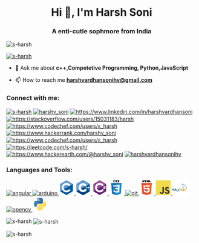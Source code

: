 <h1 align="center">Hi 👋, I'm Harsh Soni</h1>
<h3 align="center">A enti-cutle sophmore from India</h3>

<p align="left"> <img src="https://komarev.com/ghpvc/?username=s-harsh&label=Profile%20views&color=0e75b6&style=flat" alt="s-harsh" /> </p>

<p align="left"> <a href="https://github.com/ryo-ma/github-profile-trophy"><img src="https://github-profile-trophy.vercel.app/?username=s-harsh" alt="s-harsh" /></a> </p>

- 💬 Ask me about **c++,Competetive Programming, Python,JavaScript**

- 📫 How to reach me **harshvardhansonihv@gmail.com**

<h3 align="left">Connect with me:</h3>
<p align="left">
<a href="https://codepen.io/s-harsh" target="blank"><img align="center" src="https://raw.githubusercontent.com/rahuldkjain/github-profile-readme-generator/master/src/images/icons/Social/codepen.svg" alt="s-harsh" height="30" width="40" /></a>
<a href="https://twitter.com/harshv_soni" target="blank"><img align="center" src="https://raw.githubusercontent.com/rahuldkjain/github-profile-readme-generator/master/src/images/icons/Social/twitter.svg" alt="harshv_soni" height="30" width="40" /></a>
<a href="https://linkedin.com/in/https://www.linkedin.com/in/harshvardhansoni" target="blank"><img align="center" src="https://raw.githubusercontent.com/rahuldkjain/github-profile-readme-generator/master/src/images/icons/Social/linked-in-alt.svg" alt="https://www.linkedin.com/in/harshvardhansoni" height="30" width="40" /></a>
<a href="https://stackoverflow.com/users/https://stackoverflow.com/users/15031183/harsh" target="blank"><img align="center" src="https://raw.githubusercontent.com/rahuldkjain/github-profile-readme-generator/master/src/images/icons/Social/stack-overflow.svg" alt="https://stackoverflow.com/users/15031183/harsh" height="30" width="40" /></a>
<a href="https://www.codechef.com/users/https://www.codechef.com/users/s_harsh" target="blank"><img align="center" src="https://cdn.jsdelivr.net/npm/simple-icons@3.1.0/icons/codechef.svg" alt="https://www.codechef.com/users/s_harsh" height="30" width="40" /></a>
<a href="https://www.hackerrank.com/https://www.hackerrank.com/harshv_soni" target="blank"><img align="center" src="https://raw.githubusercontent.com/rahuldkjain/github-profile-readme-generator/master/src/images/icons/Social/hackerrank.svg" alt="https://www.hackerrank.com/harshv_soni" height="30" width="40" /></a>
<a href="https://codeforces.com/profile/https://www.codechef.com/users/s_harsh" target="blank"><img align="center" src="https://raw.githubusercontent.com/rahuldkjain/github-profile-readme-generator/master/src/images/icons/Social/codeforces.svg" alt="https://www.codechef.com/users/s_harsh" height="30" width="40" /></a>
<a href="https://www.leetcode.com/https://leetcode.com/s-harsh/" target="blank"><img align="center" src="https://raw.githubusercontent.com/rahuldkjain/github-profile-readme-generator/master/src/images/icons/Social/leet-code.svg" alt="https://leetcode.com/s-harsh/" height="30" width="40" /></a>
<a href="https://www.hackerearth.com/https://www.hackerearth.com/@harshv_soni" target="blank"><img align="center" src="https://raw.githubusercontent.com/rahuldkjain/github-profile-readme-generator/master/src/images/icons/Social/hackerearth.svg" alt="https://www.hackerearth.com/@harshv_soni" height="30" width="40" /></a>
<a href="https://auth.geeksforgeeks.org/user/harshvardhansonihv" target="blank"><img align="center" src="https://raw.githubusercontent.com/rahuldkjain/github-profile-readme-generator/master/src/images/icons/Social/geeks-for-geeks.svg" alt="harshvardhansonihv" height="30" width="40" /></a>
</p>

<h3 align="left">Languages and Tools:</h3>
<p align="left"> <a href="https://angular.io" target="_blank" rel="noreferrer"> <img src="https://angular.io/assets/images/logos/angular/angular.svg" alt="angular" width="40" height="40"/> </a> <a href="https://www.arduino.cc/" target="_blank" rel="noreferrer"> <img src="https://cdn.worldvectorlogo.com/logos/arduino-1.svg" alt="arduino" width="40" height="40"/> </a> <a href="https://www.cprogramming.com/" target="_blank" rel="noreferrer"> <img src="https://raw.githubusercontent.com/devicons/devicon/master/icons/c/c-original.svg" alt="c" width="40" height="40"/> </a> <a href="https://www.w3schools.com/cpp/" target="_blank" rel="noreferrer"> <img src="https://raw.githubusercontent.com/devicons/devicon/master/icons/cplusplus/cplusplus-original.svg" alt="cplusplus" width="40" height="40"/> </a> <a href="https://www.w3schools.com/cs/" target="_blank" rel="noreferrer"> <img src="https://raw.githubusercontent.com/devicons/devicon/master/icons/csharp/csharp-original.svg" alt="csharp" width="40" height="40"/> </a> <a href="https://www.w3schools.com/css/" target="_blank" rel="noreferrer"> <img src="https://raw.githubusercontent.com/devicons/devicon/master/icons/css3/css3-original-wordmark.svg" alt="css3" width="40" height="40"/> </a> <a href="https://git-scm.com/" target="_blank" rel="noreferrer"> <img src="https://www.vectorlogo.zone/logos/git-scm/git-scm-icon.svg" alt="git" width="40" height="40"/> </a> <a href="https://www.w3.org/html/" target="_blank" rel="noreferrer"> <img src="https://raw.githubusercontent.com/devicons/devicon/master/icons/html5/html5-original-wordmark.svg" alt="html5" width="40" height="40"/> </a> <a href="https://developer.mozilla.org/en-US/docs/Web/JavaScript" target="_blank" rel="noreferrer"> <img src="https://raw.githubusercontent.com/devicons/devicon/master/icons/javascript/javascript-original.svg" alt="javascript" width="40" height="40"/> </a> <a href="https://www.mysql.com/" target="_blank" rel="noreferrer"> <img src="https://raw.githubusercontent.com/devicons/devicon/master/icons/mysql/mysql-original-wordmark.svg" alt="mysql" width="40" height="40"/> </a> <a href="https://opencv.org/" target="_blank" rel="noreferrer"> <img src="https://www.vectorlogo.zone/logos/opencv/opencv-icon.svg" alt="opencv" width="40" height="40"/> </a> <a href="https://www.python.org" target="_blank" rel="noreferrer"> <img src="https://raw.githubusercontent.com/devicons/devicon/master/icons/python/python-original.svg" alt="python" width="40" height="40"/> </a> </p>

<p><img align="left" src="https://github-readme-stats.vercel.app/api/top-langs?username=s-harsh&show_icons=true&locale=en&layout=compact" alt="s-harsh" /></p>

<p>&nbsp;<img align="center" src="https://github-readme-stats.vercel.app/api?username=s-harsh&show_icons=true&locale=en" alt="s-harsh" /></p>

<p><img align="center" src="https://github-readme-streak-stats.herokuapp.com/?user=s-harsh&" alt="s-harsh" /></p>

